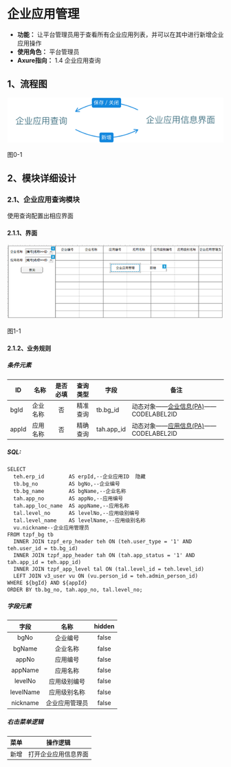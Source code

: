 # 企业应用管理
- **功能：** 让平台管理员用于查看所有企业应用列表，并可以在其中进行新增企业应用操作
- **使用角色：** 平台管理员
- **Axure指向：** 1.4 企业应用查询

## 1、流程图
![](./img/1/4/企业应用管理流程图.png)

图0-1

## 2、模块详细设计

### 2.1、企业应用查询模块
使用查询配置出相应界面

#### 2.1.1、界面
![](./img/1/4/企业应用查询界面.png)

图1-1

#### 2.1.2、业务规则

##### 条件元素
|ID|名称|是否必填|查询类型|字段|备注|
|---|---|:-----:|:-----:|---|---|
|bgId|企业名称|否|精准查询|tb.bg_id|动态对象——[企业信息(PA)](dynobj/企业信息(PA).md)——CODELABEL2ID|
|appId|应用名称|否|精确查询|tah.app_id|动态对象——[应用信息(PA)](dynobj/应用信息(PA).md)——CODELABEL2ID|

##### SQL:
```
SELECT
  teh.erp_id        AS erpId,--企业应用ID  隐藏
  tb.bg_no          AS bgNo,--企业编号
  tb.bg_name        AS bgName,--企业名称
  tah.app_no        AS appNo,--应用编号
  tah.app_loc_name  AS appName,--应用名称
  tal.level_no      AS levelNo,--应用级别编号
  tal.level_name    AS levelName,--应用级别名称
  vu.nickname--企业应用管理员
FROM tzpf_bg tb
  INNER JOIN tzpf_erp_header teh ON (teh.user_type = '1' AND teh.user_id = tb.bg_id)
  INNER JOIN tzpf_app_header tah ON (tah.app_status = '1' AND tah.app_id = teh.app_id)
  INNER JOIN tzpf_app_level tal ON (tal.level_id = teh.level_id)
  LEFT JOIN v3_user vu ON (vu.person_id = teh.admin_person_id)
WHERE ${bgId} AND ${appId}
ORDER BY tb.bg_no, tah.app_no, tal.level_no;
```

##### 字段元素
|字段|名称|hidden|
|:---:|:---:|:---:|
|bgNo|企业编号|false|
|bgName|企业名称|false|
|appNo|应用编号|false|
|appName|应用名称|false|
|levelNo|应用级别编号|false|
|levelName|应用级别名称|false|
|nickname|企业应用管理员|false|

##### 右击菜单逻辑
|菜单|操作逻辑|
|:---:|-----|
|新增|打开企业应用信息界面|